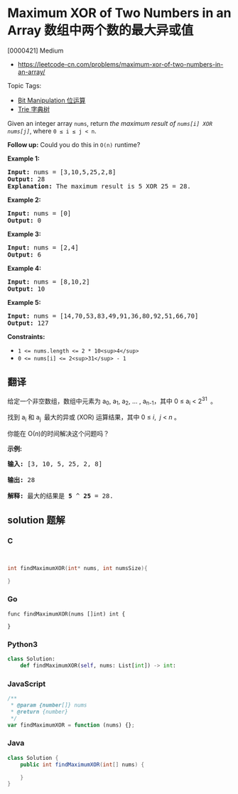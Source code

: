 # Maximum XOR of Two Numbers in an Array 数组中两个数的最大异或值

[0000421] Medium

- https://leetcode-cn.com/problems/maximum-xor-of-two-numbers-in-an-array/

Topic Tags:

- [Bit Manipulation 位运算](https://leetcode-cn.com/tag/bit-manipulation/)
- [Trie 字典树](https://leetcode-cn.com/tag/trie/)

Given an integer array `nums`, return _the maximum result of `nums[i] XOR nums[j]`_, where `0 ≤ i ≤ j < n`.

**Follow up:** Could you do this in `O(n)` runtime?

**Example 1:**

<pre><strong>Input:</strong> nums = [3,10,5,25,2,8]
<strong>Output:</strong> 28
<strong>Explanation:</strong> The maximum result is 5 XOR 25 = 28.</pre>

**Example 2:**

<pre><strong>Input:</strong> nums = [0]
<strong>Output:</strong> 0
</pre>

**Example 3:**

<pre><strong>Input:</strong> nums = [2,4]
<strong>Output:</strong> 6
</pre>

**Example 4:**

<pre><strong>Input:</strong> nums = [8,10,2]
<strong>Output:</strong> 10
</pre>

**Example 5:**

<pre><strong>Input:</strong> nums = [14,70,53,83,49,91,36,80,92,51,66,70]
<strong>Output:</strong> 127
</pre>

**Constraints:**

- `1 <= nums.length <= 2 * 10<sup>4</sup>`
- `0 <= nums[i] <= 2<sup>31</sup> - 1`

## 翻译

给定一个非空数组，数组中元素为 a<sub>0</sub>, a<sub>1</sub>, a<sub>2</sub>, … , a<sub>n-1</sub>，其中 0 ≤ a<sub>i</sub> < 2<sup>31&nbsp;</sup> 。

找到 a<sub>i</sub> 和 a<sub>j&nbsp;</sub> 最大的异或 (XOR) 运算结果，其中 0 ≤ _i_,  *j* < _n_ 。

你能在 O(_n_)的时间解决这个问题吗？

**示例:**

<pre><strong>输入:</strong> [3, 10, 5, 25, 2, 8]

<strong>输出:</strong> 28

<strong>解释:</strong> 最大的结果是 <strong>5</strong> ^ <strong>25</strong> = 28.
</pre>

## solution 题解

### C

```c


int findMaximumXOR(int* nums, int numsSize){

}
```

### Go

```golang
func findMaximumXOR(nums []int) int {

}
```

### Python3

```python
class Solution:
    def findMaximumXOR(self, nums: List[int]) -> int:
```

### JavaScript

```javascript
/**
 * @param {number[]} nums
 * @return {number}
 */
var findMaximumXOR = function (nums) {};
```

### Java

```java
class Solution {
    public int findMaximumXOR(int[] nums) {

    }
}
```
